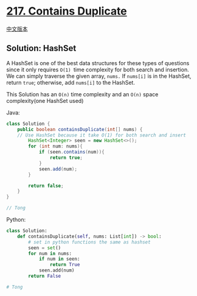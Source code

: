# [217. Contains Duplicate](https://leetcode.com/problems/contains-duplicate/)

[中文版本](/Solution_CN/0217_Contains_Duplicate_CN.md)

## Solution: HashSet

A HashSet is one of the best data structures for these types of questions since it only requires `O(1) `time complexity for both search and insertion. We can simply traverse the given array, `nums.` If `nums[i]` is in the HashSet, return `true`; otherwise, add `nums[i]` to the HashSet.

This Solution has an `O(n)` time complexity and an `O(n)` space complexity(one HashSet used)

Java:

```java
class Solution {
    public boolean containsDuplicate(int[] nums) {
	// Use HashSet because it take O(1) for both search and insert
        HashSet<Integer> seen = new HashSet<>();
        for (int num: nums){
            if (seen.contains(num)){
                return true;
            }
            seen.add(num);
        }

        return false;
    }
}

// Tong
```

Python:

```python
class Solution:
    def containsDuplicate(self, nums: List[int]) -> bool:
        # set in python functions the same as hashset
        seen = set()
        for num in nums:
            if num in seen:
                return True
            seen.add(num)
        return False

# Tong
```

